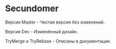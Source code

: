 # Secundomer
Версия Master - Чистая версия без изменений. 

Версия Dev - Изменённый дизайн.

TryMerge и TryRebase - Описаны в документации.
